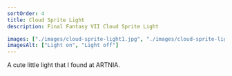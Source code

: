 ```yaml
---
sortOrder: 4
title: Cloud Sprite Light
description: Final Fantasy VII Cloud Sprite Light

images: ["./images/cloud-sprite-light1.jpg", "./images/cloud-sprite-light2.jpg"]
imagesAlt: ["Light on", "Light off"]
---
```


A cute little light that I found at ARTNIA.
